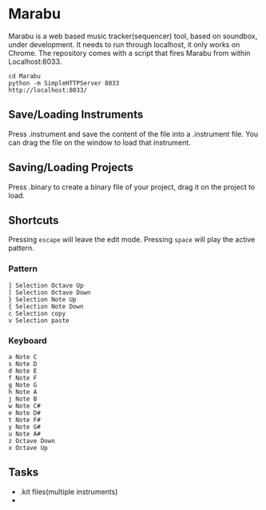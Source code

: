 # Marabu

Marabu is a web based music tracker(sequencer) tool, based on soundbox, under development. It needs to run through localhost, it only works on Chrome. The repository comes with a script that fires Marabu from within Localhost:8033.

```
cd Marabu
python -m SimpleHTTPServer 8033
http://localhost:8033/
```

## Save/Loading Instruments
Press .instrument and save the content of the file into a .instrument file. You can drag the file on the window to load that instrument.

## Saving/Loading Projects
Press .binary to create a binary file of your project, drag it on the project to load.

## Shortcuts
Pressing `escape` will leave the edit mode. Pressing `space` will play the active pattern.

### Pattern
```
] Selection Octave Up
[ Selection Octave Down
} Selection Note Up
{ Selection Note Down
c Selection copy
v Selection paste
```

### Keyboard
```
a Note C
s Note D
d Note E
f Note F
g Note G
h Note A
j Note B
w Note C#
e Note D#
t Note F#
y Note G#
u Note A#
z Octave Down
x Octave Up
```


## Tasks
- .kit files(multiple instruments)
-
